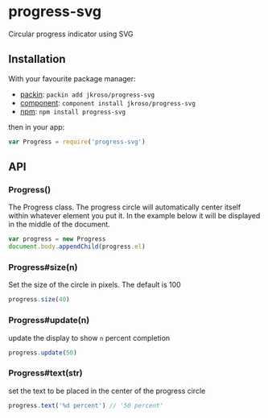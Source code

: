 
# progress-svg

  Circular progress indicator using SVG

## Installation

With your favourite package manager:

- [packin](//github.com/jkroso/packin): `packin add jkroso/progress-svg`
- [component](//github.com/component/component#installing-packages): `component install jkroso/progress-svg`
- [npm](//npmjs.org/doc/cli/npm-install.html): `npm install progress-svg`

then in your app:

```js
var Progress = require('progress-svg')
```

## API

### Progress()

  The Progress class. The progress circle will automatically center itself within whatever element you put it. In the example below it will be displayed in the middle of the document.

```js
var progress = new Progress
document.body.appendChild(progress.el)
```

### Progress#size(n)

  Set the size of the circle in pixels. The default is 100

```js
progress.size(40)
```

### Progress#update(n)

  update the display to show `n` percent completion

```js
progress.update(50)
```

### Progress#text(str)

  set the text to be placed in the center of the progress circle

```js
progress.text('%d percent') // '50 percent'
```
